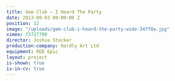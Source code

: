 ```yaml
---
title: Gem Club — I Heard The Party
date: 2013-09-03 00:00:00 Z
position: 12
image: "/uploads/gem-club-i-heard-the-party-wide-347f8a.jpg"
vimeo: 73727790
director: Joshua Stocker
production-company: Hardly Art Ltd
equipment: RED Epic
layout: project
is-shown: true
is-in-cv: true
---
```


